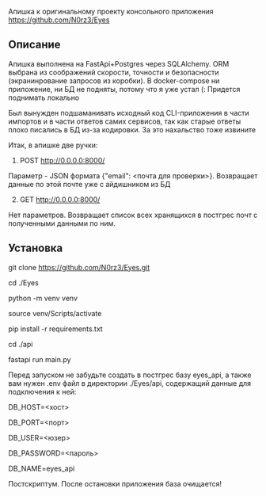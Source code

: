 Апишка к оригинальному проекту консольного приложения https://github.com/N0rz3/Eyes

## Описание ##

Апишка выполнена на FastApi+Postgres через SQLAlchemy. 
ORM выбрана из соображений скорости, точности и безопасности (экранинрование запросов из коробки).
В docker-compose ни приложение, ни БД не подняты, потому что я уже устал (: Придется поднимать локально

Был вынужден подшаманивать исходный код CLI-приложения в части импортов и в части ответов самих сервисов, так как старые ответы плохо писались в БД из-за кодировки. За это нахальство тоже извините

Итак, в апишке две ручки: 

1. POST http://0.0.0.0:8000/

Параметр - JSON формата {"email": <почта для проверки>}. Возвращает данные по этой почте уже с айдишником из БД

2. GET http://0.0.0.0:8000/

Нет параметров. Возвращает список всех хранящихся в постгрес почт с полученными данными по ним. 

## Установка ##

git clone https://github.com/N0rz3/Eyes.git

cd ./Eyes

python -m venv venv

source venv/Scripts/activate

pip install -r requirements.txt

cd ./api

fastapi run main.py

Перед запуском не забудьте создать в постгрес базу eyes_api, а также вам нужен .env файл в директории ./Eyes/api, содержащий данные для подключения к ней:

DB_HOST=<хост>

DB_PORT=<порт>

DB_USER=<юзер>

DB_PASSWORD=<пароль>

DB_NAME=eyes_api

Постскриптум. После остановки приложения база очищается!